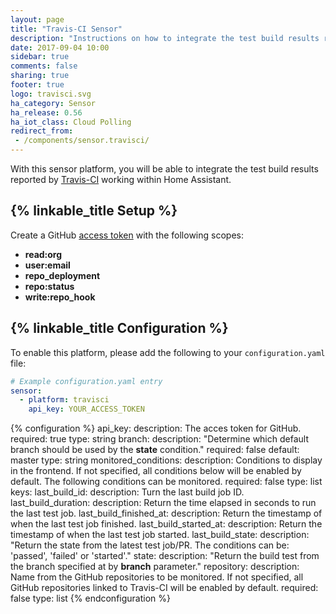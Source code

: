```yaml
---
layout: page
title: "Travis-CI Sensor"
description: "Instructions on how to integrate the test build results reported by Travis-CI within Home Assistant."
date: 2017-09-04 10:00
sidebar: true
comments: false
sharing: true
footer: true
logo: travisci.svg
ha_category: Sensor
ha_release: 0.56
ha_iot_class: Cloud Polling
redirect_from:
 - /components/sensor.travisci/
---
```


With this sensor platform, you will be able to integrate the test build results reported by [Travis-CI](https://travis-ci.org/) working within Home Assistant.

## {% linkable_title Setup %}

Create a GitHub [access token](https://github.com/settings/tokens) with the following scopes:

- **read:org**
- **user:email**
- **repo_deployment**
- **repo:status**
- **write:repo_hook**

## {% linkable_title Configuration %}

To enable this platform, please add the following to your `configuration.yaml` file:

```yaml
# Example configuration.yaml entry
sensor:
  - platform: travisci
    api_key: YOUR_ACCESS_TOKEN
```

{% configuration %}
api_key:
  description: The acces token for GitHub.
  required: true
  type: string
branch:
  description: "Determine which default branch should be used by the **state** condition."
  required: false
  default: master
  type: string
monitored_conditions:
  description: Conditions to display in the frontend. If not specified, all conditions below will be enabled by default. The following conditions can be monitored.
  required: false
  type: list
  keys:
    last_build_id:
      description: Turn the last build job ID.
    last_build_duration:
      description: Return the time elapsed in seconds to run the last test job.
    last_build_finished_at:
      description: Return the timestamp of when the last test job finished.
    last_build_started_at:
      description: Return the timestamp of when the last test job started.
    last_build_state:
      description: "Return the state from the latest test job/PR. The conditions can be: 'passed', 'failed' or 'started'."
    state:
      description: "Return the build test from the branch specified at by **branch** parameter."
repository:
  description: Name from the GitHub repositories to be monitored. If not specified, all GitHub repositories linked to Travis-CI will be enabled by default.
  required: false
  type: list
{% endconfiguration %}
